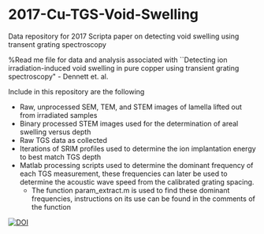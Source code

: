 # 2017-Cu-TGS-Void-Swelling
Data repository for 2017 Scripta paper on detecting void swelling using transent grating spectroscopy

%Read me file for data and analysis associated with ``Detecting ion irradiation-induced void swelling in pure copper using transient grating spectroscopy" - Dennett et. al. 

Include in this repository are the following
- Raw, unprocessed SEM, TEM, and STEM images of lamella lifted out from irradiated samples
- Binary processed STEM images used for the determination of areal swelling versus depth
- Raw TGS data as collected
- Iterations of SRIM profiles used to determine the ion implantation energy to best match TGS depth
- Matlab processing scripts used to determine the dominant frequency of each TGS measurement, these frequencies can later be used to determine the acoustic wave speed from the calibrated grating spacing.
	- The function param_extract.m is used to find these dominant frequencies, instructions on its use can be found in the comments of the function
	
<a href="https://www.zenodo.org/badge/latestdoi/97835508"><img src="https://www.zenodo.org/badge/97835508.svg" alt="DOI"></a>
